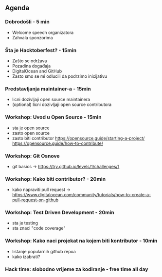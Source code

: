 ## Agenda

### Dobrodošli - 5 min
 - Welcome speech organizatora
 - Zahvala sponzorima

### Šta je Hacktoberfest? - 15min
 - Zašto se održava
 - Pozadina događaja
 - DigitalOcean and GitHub
 - Zasto smo se mi odlucili da podrzimo inicijativu

### Predstavljanja maintainer-a - 15min
 - licni dozivljaji open source maintainera
 - (optional) licni dozivljaji open source contributora


### Workshop: Uvod u Open Source - 15min
 - sta je open source
 - zasto open source
 - zasto biti contributor
https://opensource.guide/starting-a-project/
https://opensource.guide/how-to-contribute/

### Workshop: Git Osnove
 - git basics -> https://try.github.io/levels/1/challenges/1

### Workshop: Kako biti contributor? - 20min
 - kako napraviti pull request -> https://www.digitalocean.com/community/tutorials/how-to-create-a-pull-request-on-github

### Workshop: Test Driven Development - 20min
 - sta je testing
 - sta znaci "code coverage"

### Workshop: Kako naci projekat na kojem biti kontributor - 10min
 - listanje popularnih github repoa
 - kako izabrati?



### Hack time: slobodno vrijeme za kodiranje - free time all day

